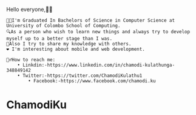 ﻿Hello everyone,👋👋

	👩‍🎓I'm Graduated In Bachelors of Science in Computer Science at University of Colombo School of Computing.
	🔍As a person who wish to learn new things and always try to develop myself up to a better stage than I was. 
	🤛Also I try to share my knowledge with others.
	❤️ I'm interesting about mobile and web development.
	
	🕵️‍♂️How to reach me:
   		• Linkdin:-https://www.linkedin.com/in/chamodi-kulathunga-348849142
    	• Twitter:-https://twitter.com/ChamodiKulathu1
    		• Facebook:-https://www.facebook.com/chamodi.ku
	
        
# ChamodiKu
